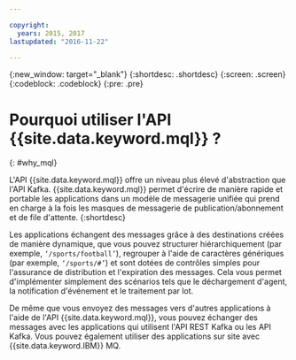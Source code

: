```yaml
---

copyright:
  years: 2015, 2017
lastupdated: "2016-11-22"

---
```


{:new_window: target="_blank"}
{:shortdesc: .shortdesc}
{:screen: .screen}
{:codeblock: .codeblock}
{:pre: .pre}

# Pourquoi utiliser l'API {{site.data.keyword.mql}} ?
{: #why_mql}

L'API {{site.data.keyword.mql}} offre un niveau plus élevé d'abstraction que l'API Kafka. {{site.data.keyword.mql}} permet d'écrire de manière rapide et portable les applications dans un modèle de messagerie unifiée qui prend en charge à la fois les masques de messagerie de publication/abonnement et de file d'attente. {:shortdesc}

Les applications échangent des messages grâce à des destinations créées de manière dynamique, que vous pouvez structurer hiérarchiquement (par exemple,
<code>‘/sports/football’</code>), regrouper à l'aide de caractères génériques (par exemple,
<code>‘/sports/#’</code>) et sont dotées de contrôles simples pour l'assurance de distribution et l'expiration des messages.
Cela vous permet d'implémenter simplement des scénarios tels que le déchargement d'agent, la notification d'événement et le traitement par lot.

De même que vous envoyez des messages vers d'autres applications à l'aide de l'API {{site.data.keyword.mql}}, vous pouvez échanger des messages avec les applications qui utilisent l'API REST Kafka ou les API Kafka. Vous pouvez également utiliser des applications sur site avec {{site.data.keyword.IBM}} MQ.

